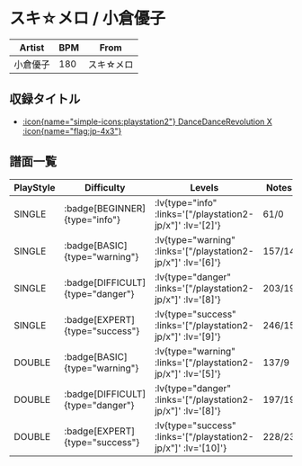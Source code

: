 # スキ☆メロ / 小倉優子

|Artist|BPM|From|
|------|---|----|
|小倉優子|180|スキ☆メロ|

## 収録タイトル

- [ :icon{name="simple-icons:playstation2"} DanceDanceRevolution X :icon{name="flag:jp-4x3"} ](/playstation2-jp/x)

## 譜面一覧

|PlayStyle|Difficulty|Levels|Notes|Movie|
|---------|----------|------|-----|-----|
|SINGLE| :badge[BEGINNER]{type="info"} | :lv{type="info" :links='["/playstation2-jp/x"]' :lv='[2]'} |61/0||
|SINGLE| :badge[BASIC]{type="warning"} | :lv{type="warning" :links='["/playstation2-jp/x"]' :lv='[6]'} |157/14||
|SINGLE| :badge[DIFFICULT]{type="danger"} | :lv{type="danger" :links='["/playstation2-jp/x"]' :lv='[8]'} |203/19||
|SINGLE| :badge[EXPERT]{type="success"} | :lv{type="success" :links='["/playstation2-jp/x"]' :lv='[9]'} |246/15||
|DOUBLE| :badge[BASIC]{type="warning"} | :lv{type="warning" :links='["/playstation2-jp/x"]' :lv='[5]'} |137/9||
|DOUBLE| :badge[DIFFICULT]{type="danger"} | :lv{type="danger" :links='["/playstation2-jp/x"]' :lv='[8]'} |197/19||
|DOUBLE| :badge[EXPERT]{type="success"} | :lv{type="success" :links='["/playstation2-jp/x"]' :lv='[10]'} |228/23||
